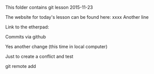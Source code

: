 This folder contains git lesson 2015-11-23

The website for today's lesson can be found here: xxxx
Another line

Link to the etherpad: 

Commits via github

Yes another change (this time in local computer)

Just to create a conflict and test

git remote add <url>


